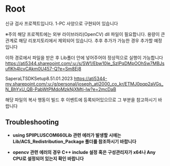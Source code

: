 # Root
신규 검사 프로젝트입니다. 1-PC 사양으로 구현되어 있습니다




※주의
해당 프로젝트에는 외부 라이브러리(OpenCV) dll 파일이 필요합니다. 용량이 큰 관계로 해당 리포지토리에서 제외되어 있습니다. 추후 추가가 가능한 경우 추가할 예정입니다

이하 경로에서 파일을 받은 후 Lib폴더 안에 넣어주어야 정상적으로 실행이 가능합니다
https://ati5344.sharepoint.com/:u:/s/SW1/Ebw10le_SzlPqDMpOOhSw7MBJsuflKh4IcvCAkm0U457-Q?e=Sm8Ej8

SaperaLTSDKSetup8.51.01.2023
https://ati5344-my.sharepoint.com/:u:/g/personal/joseph_ati2000_co_kr/ETMJ0pqp2aVGs_N_BhYxU_QB-PabWtPMdoMzkNjXMtj-Iw?e=2mcDaB

해당 파일의 복사 행동이 빌드 후 이벤트에 등록되어있으므로 그 부분을 참고하시기 바랍니다

## Troubleshooting

* **using SPIIPLUSCOM660Lib 관련 에러가 발생할 시에는 Lib/ACS_Redistribution_Package 폴더를 참조하시기 바랍니다**

* **opencv 관련 에러의 경우 C++ include 설정 혹은 구성관리자가 x64나 Any CPU로 설정되어 있는지 확인 바랍니다**
